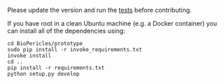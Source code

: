 Please update the version and run the [tests](run_tests.sh) before contributing.

If you have root in a clean Ubuntu machine (e.g. a Docker container) you
can install all of the dependencies using:

```
cd BioPericles/prototype
sudo pip install -r invoke_requirements.txt
invoke install
cd ..
pip install -r requirements.txt
python setup.py develop
```
